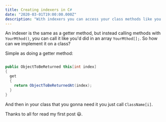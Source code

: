 ```yaml
---
title: Creating indexers in C#
date: "2020-03-01T19:00:00.000Z"
description: "With indexers you can access your class methods like you access a value in an Array"
---
```


An indexer is the same as a getter method, but instead calling methods with ` YourMthod() `, you can call it like you'd did in an array ` YourMthod[]; `.
So how can we implement it on a class?

Simple as doing a getter method:

```csharp

public ObjectToBeReturned this[int index]
{
  get
  {
    return ObjectToBeReturnedAt(index);
  }
}

```

And then in your class that you gonna need it you just call `ClassName[i]`.

Thanks to all for read my first post 😃.